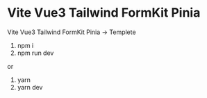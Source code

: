# Vite Vue3 Tailwind FormKit Pinia
Vite Vue3 Tailwind FormKit Pinia -> Templete

1. npm i
2. npm run dev

or

1. yarn
2. yarn dev
